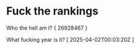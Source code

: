 # Fuck the rankings

Who the hell am I?
{ 26928467 }

What fucking year is it?
[ 2025-04-02T00:03:20Z ]
